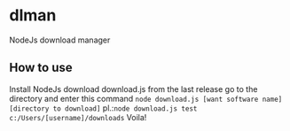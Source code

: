 # dlman
NodeJs download manager

## How to use
Install NodeJs
download download.js from the last release
go to the directory and enter this command ```node download.js [want software name] [directory to download]```
pl.:```node download.js test c:/Users/[username]/downloads```
Voila!
